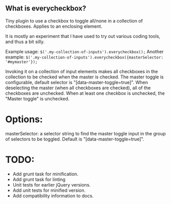 What is everycheckbox?
----------------------

Tiny plugin to use a checkbox to toggle all/none in a collection
of checkboxes. Applies to an enclosing element.

It is mostly an experiment that I have used to try out various coding tools, and thus a bit silly.

Example usage: `$('.my-collection-of-inputs').everycheckbox();`
Another example: `$('.my-collection-of-inputs').everycheckbox({masterSelector: '#mymaster'});`

Invoking it on a collection of input elements makes all checkboxes in
the collection to be checked when the master is checked. The master toggle
is configurable, default selector is "[data-master-toggle=true]".
When deselecting the master (when all checkboxes are checked),
all of the checkboxes are unchecked.
When at least one checkbox is unchecked, the "Master toggle" is unchecked.

Options:
========
masterSelector: a selector string to find the master toggle input in the
group of selectors to be toggled. Default is "[data-master-toggle=true]".

TODO:
=====

- Add grunt task for minification.
- Add grunt task for linting
- Unit tests for earlier jQuery versions.
- Add unit tests for minified version.
- Add compatibility information to docs.
